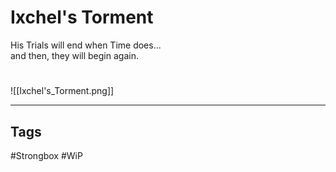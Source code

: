 # Ixchel's Torment
His Trials will end when Time does...  
and then, they will begin again.

#
![[Ixchel's_Torment.png]]

---
## Tags
#Strongbox
#WiP